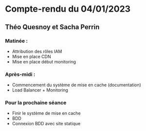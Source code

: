 # Compte-rendu du 04/01/2023
## Théo Quesnoy et Sacha Perrin

### Matinée :

- Attribution des rôles IAM
- Mise en place CDN
- Mise en place début monitoring

### Après-midi :

- Commencement du système de mise en cache (documentation)
- Load Balancer + Monitoring

### Pour la prochaine séance

- Finir le système de mise en cache
- BDD
- Connexion BDD avec site statique